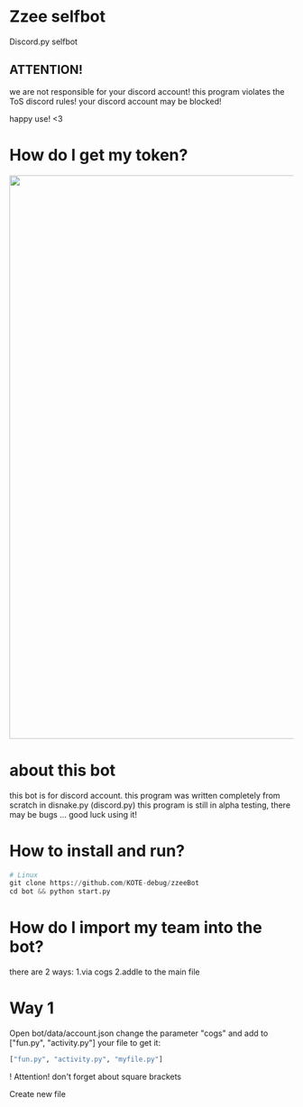 # Zzee selfbot
Discord.py selfbot

## ATTENTION!
we are not responsible for your discord account!
this program violates the ToS discord rules!
your discord account may be blocked!

happy use! <3

# How do I get my token?
<img src="BigweldIndustries.gif" width="1000">

# about this bot
this bot is for discord account.
this program was written completely from scratch in disnake.py (discord.py)
this program is still in alpha testing, there may be bugs ...
good luck using it!

# How to install and run?
```py
# Linux
git clone https://github.com/KOTE-debug/zzeeBot
cd bot && python start.py
```
# How do I import my team into the bot?
there are 2 ways:
1.via cogs
2.addle to the main file

# Way 1

Open bot/data/account.json
change the parameter "cogs" and add to ["fun.py", "activity.py"]
your file to get it:
```py
["fun.py", "activity.py", "myfile.py"]
```
! Attention! don't forget about square brackets

Create new file
